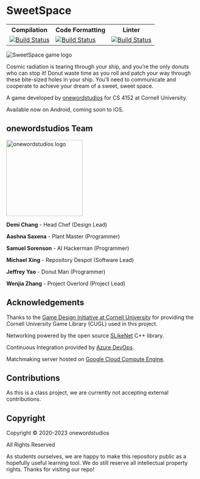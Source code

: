 # SweetSpace

<table>
    <tr>
        <th>Compilation</th>
        <th>Code Formatting</th>
        <th>Linter</th>
    </tr>
    <tr>
        <td>
            <a href="https://dev.azure.com/onewordstudios/sweetspace/_build/latest?definitionId=4&branchName=master"><img src="https://dev.azure.com/onewordstudios/sweetspace/_apis/build/status/sweetspace-compile?branchName=master" alt="Build Status" /></a>
        </td>
        <td>
            <a href="https://dev.azure.com/onewordstudios/sweetspace/_build/latest?definitionId=2&branchName=master"><img src="https://dev.azure.com/onewordstudios/sweetspace/_apis/build/status/sweetspace-format?branchName=master" alt="Build Status" /></a>
        </td>
        <td>
            <a href="https://dev.azure.com/onewordstudios/sweetspace/_build/latest?definitionId=7&branchName=master"><img src="https://dev.azure.com/onewordstudios/sweetspace/_apis/build/status/sweetspace-lint?branchName=master" alt="Build Status" /></a>
        </td>
    </tr>
</table>

![SweetSpace game logo](http://onewordstudios.com/sweetspace/sweetspace_hero.png "SweetSpace - game logo")

Cosmic radiation is tearing through your ship, and you’re the only donuts who can stop it! Donut waste time as you roll and patch your way through these bite-sized holes in your ship. You’ll need to communicate and cooperate to achieve your dream of a sweet, sweet space.

A game developed by [onewordstudios](https://onewordstudios.com) for CS 4152 at Cornell University.

Available now on Android, coming soon to iOS.

## onewordstudios Team

<a href="https://onewordstudios.com"><img src="https://onewordstudios.com/flourish/studioSmall.png" alt="onewordstudios logo" width="200"/></a>

**Demi Chang** - Head Chef (Design Lead)

**Aashna Saxena** - Plant Master (Programmer)

**Samuel Sorenson** - AI Hackerman (Programmer)

**Michael Xing** - Repository Despot (Software Lead)

**Jeffrey Yao** - Donut Man (Programmer)

**Wenjia Zhang** - Project Overlord (Project Lead)

## Acknowledgements

Thanks to the [Game Design Initiative at Cornell University](https://gdiac.cis.cornell.edu/) for providing the Cornell University Game Library (CUGL) used in this project.

Networking powered by the open source [SLikeNet](https://github.com/SLikeSoft/SLikeNet) C++ library.

Continuous Integration provided by [Azure DevOps](https://azure.microsoft.com/en-us/services/devops/).

Matchmaking server hosted on [Google Cloud Compute Engine](https://cloud.google.com/compute).

## Contributions

As this is a class project, we are currently not accepting external contributions.

## Copyright

Copyright © 2020-2023 onewordstudios

All Rights Reserved

As students ourselves, we are happy to make this repository public as a hopefully useful learning tool. We do still reserve all intellectual property rights. Thanks for visiting our repo!
